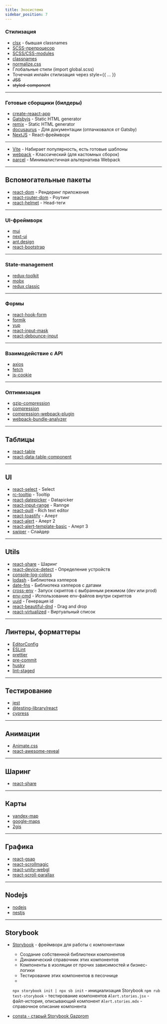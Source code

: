 ```yaml
---
title: Экосистема
sidebar_position: 7
---
```


### Стилизация

- [clsx](https://www.npmjs.com/package/clsx) - бывшая classnames
- [SCSS-препроцесор](https://www.npmjs.com/package/sass)
- [SCSS/CSS-modules](https://create-react-app.dev/docs/adding-a-css-modules-stylesheet/)
- [classnames](https://www.npmjs.com/package/classnames)
- [normalize.css](https://necolas.github.io/normalize.css/)
- Глобальные стили (import global.scss)
- Точечная инлайн стилизация через style={{ ... }}
- ~~JSS~~
- ~~styled-component~~

---

### Готовые сборщики (билдеры)

- [create-reaact-app](https://create-react-app.dev/)
- [Gatsbyjs](https://www.gatsbyjs.com/) - Static HTML generator
- [remix](https://remix.run/) - Static HTML generator
- [docusaurus](https://docusaurus.io/) - Для документации (отпачковался от Gatsby)
- [NextJS](https://nextjs.org/) - React-фреймворк

---

- [Vite](https://vitejs.dev/guide/) - Набирает популярность, есть готовые шаблоны
- [webpack](https://webpack.js.org/) - Классический (для кастомных сборок)
- [parcel](https://parceljs.org/) - Минималистичная альтернатива Webpack

---

## Вспомогательные пакеты

- [react-dom](https://www.npmjs.com/package/react-dom) - Рендеринг приложения
- [react-router-dom](https://www.npmjs.com/package/react-router-dom) - Роутинг
- [react-helmet](https://www.npmjs.com/package/react-helmet) - Head-теги

---

### UI-фреймворк

- [mui](https://mui.com/)
- [next-ui](https://nextui.org/)
- [ant.design](https://ant.design/)
- [react-bootstrap](https://react-bootstrap.github.io/)

---

### State-management

- [redux-toolkit](https://redux-toolkit.js.org/)
- [mobx](https://mobx.js.org/README.html)
- [redux classic](https://redux.js.org/)

---

### Формы

- [react-hook-form](https://react-hook-form.com/)
- [formik](https://formik.org/)
- [yup](https://github.com/jquense/yup)
- [react-input-mask](https://www.npmjs.com/package/react-input-mask)
- [react-debounce-input](https://www.npmjs.com/package/react-debounce-input)

---

### Взаимодействие с API

- [axios](https://axios-http.com/ru/docs/intro)
- [fetch](https://learn.javascript.ru/fetch)
- [js-cookie](https://www.npmjs.com/package/js-cookie)

---

### Оптимизация

- [gzip-compression](https://www.npmjs.com/package/compression)
- [compression](https://www.npmjs.com/package/compression)
- [compression-webpack-plugin](https://www.npmjs.com/package/compression-webpack-plugin)
- [webpack-bundle-analyzer](https://www.npmjs.com/package/webpack-bundle-analyzer)

---

## Таблицы

- [react-table](https://react-table-v7.tanstack.com/)
- [react-data-table-component](https://www.npmjs.com/package/react-data-table-component)

---

## UI

- [react-select](https://react-select.com/home) - Select
- [rc-tooltip](https://www.npmjs.com/package/rc-tooltip) - Tooltip
- [react-datepicker](https://www.npmjs.com/package/react-datepicker) - Datapicker
- [react-input-range](https://www.npmjs.com/package/react-input-range) - Rannge
- [react-quill](https://www.npmjs.com/package/react-quill) - Rich text editor
- [react-toastify](https://www.npmjs.com/package/react-toastify) - Алерт
- [react-alert](https://www.npmjs.com/package/react-alert) - Алерт 2
- [react-alert-template-basic](https://www.npmjs.com/package/react-alert-template-basic) - Алерт 3
- [swiper](https://www.npmjs.com/package/swiper) - Слайдер

---

## Utils

- [react-share](https://www.npmjs.com/package/react-share) - Шаринг
- [react-device-detect](https://www.npmjs.com/package/react-device-detect) - Определение устройств
- [console-log-colors](https://www.npmjs.com/package/console-log-colors)
- [lodash](https://www.npmjs.com/package/lodash) - Библиотека хэлперов
- [date-fns](https://www.npmjs.com/package/date-fns) - Библиотека хэлперов с датами
- [cross-env](https://www.npmjs.com/package/cross-env) - Запуск скриптов с выбранным режимом (dev или prod)
- [env-cmd](https://www.npmjs.com/package/env-cmd) - Использование env-файлов внутри скриптов
- [uuid](https://www.npmjs.com/package/uuid) - Генерация id
- [react-beautiful-dnd](https://www.npmjs.com/package/react-beautiful-dnd) - Drag and drop
- [react-virtualized](https://www.npmjs.com/package/react-virtualized) - Виртуальный список

---

## Линтеры, форматтеры

- [EditorConfig](https://editorconfig.org/)
- [ESLint](https://eslint.org/)
- [prettier](https://prettier.io/)
- [pre-commit](https://pre-commit.com/)
- [husky](https://www.npmjs.com/package/husky)
- [lint-staged](https://www.npmjs.com/package/lint-staged)

---

## Тестирование

- [jest](https://jestjs.io/ru/)
- [@testing-library/react](https://www.npmjs.com/package/@testing-library/react)
- [cypress](https://www.npmjs.com/package/cypress)

---

## Анимации

- [Animate.css](https://animate.style/)
- [react-awesome-reveal](https://www.npmjs.com/package/react-awesome-reveal)

---

## Шаринг

- [react-share](https://www.npmjs.com/package/react-share)

---

## Карты

- [yandex-map](https://www.npmjs.com/package/react-yandex-maps)
- [google-maps](https://www.npmjs.com/package/react-google-maps)
- [2gis](https://www.npmjs.com/package/@2gis/mapgl)

---

## Графика

- [react-gsap](https://www.npmjs.com/package/react-gsap)
- [react-scrollmagic](https://www.npmjs.com/package/react-scrollmagic)
- [react-unity-webgl](https://react-unity-webgl.dev/)
- [react-scroll-parallax](https://www.npmjs.com/package/react-scroll-parallax)

---

## Nodejs

- [nodejs](https://nodejs.org/en/download/)
- [nestjs](https://nestjs.com/)

---

## Storybook

- [Storybook](https://storybook.js.org/tutorials/intro-to-storybook/react/en/get-started/) - фреймворк для работы с компонентами

  - Создание собственной библиотеки компонентов
  - Динамический справочник этих компонентов
  - Компоненты в изоляции от прочих зависимостей и бизнес-логики
  - Тестирование этих компонентов в песочнице
  -

  `npx storybook init | npx sb init` - инициализация Storybook
  `npm rub test-storybook` - тестирование компонентов
  `Alert.stories.jsx` - файл-история, описывающий компонент
  `Alert.stories.mdx` - справочное описание компонента

- [consta - старый Storybook Gazprom](https://uikit.consta.design/libs/uikit/about-start)
